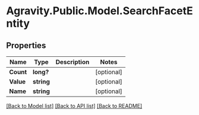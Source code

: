 # Agravity.Public.Model.SearchFacetEntity

## Properties

Name | Type | Description | Notes
------------ | ------------- | ------------- | -------------
**Count** | **long?** |  | [optional] 
**Value** | **string** |  | [optional] 
**Name** | **string** |  | [optional] 

[[Back to Model list]](../README.md#documentation-for-models) [[Back to API list]](../README.md#documentation-for-api-endpoints) [[Back to README]](../README.md)

